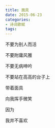 ```yaml
---
title: 面具
date: 2015-06-23
categories:
- 诗词歌赋
tags: 
---
```


不要为别人而活

不要附庸风雅

不要无病呻吟

不要站在高高的台子上

带着面具

向我挥手微笑

因为

我并不喜欢